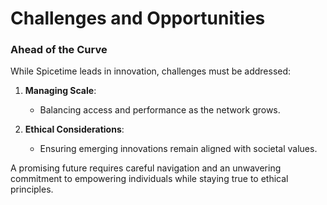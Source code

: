 # Challenges and Opportunities

### Ahead of the Curve

While Spicetime leads in innovation, challenges must be addressed:

1. **Managing Scale**:
   - Balancing access and performance as the network grows.

2. **Ethical Considerations**:
   - Ensuring emerging innovations remain aligned with societal values.

A promising future requires careful navigation and an unwavering commitment to empowering individuals while staying true to ethical principles.